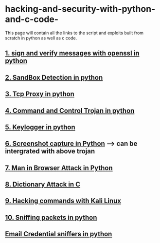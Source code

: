 # hacking-and-security-with-python-and-c-code-
This page will contain all the links to the script and exploits built from scratch in python as well as c code.


## <a href="https://www.codexpace.ml/2021/10/signverify.html">1. sign and verify messages with openssl in python </a>
## <a href="https://www.codexpace.ml/2022/02/sandbox-detection.html">2. SandBox Detection in python</a>
## <a href="https://www.codexpace.ml/2022/03/tcp-proxy.html">3. Tcp Proxy in python</a>
## <a href='https://www.codexpace.ml/2021/11/command-control-trojan-with-python.html'>4. Command and Control Trojan in python</a>
## <a href='https://www.codexpace.ml/2021/11/python-keylogger.html'>5. Keylogger in python</a>
## <a href='https://www.codexpace.ml/2022/01/screenshot-with-python.html'>6. Screenshot capture in Python</a> --> can be intergrated with above trojan
## <a href="https://www.codexpace.ml/2022/03/man-in-browser.html">7. Man in Browser Attack in Python</a>
## <a href="https://www.codexpace.ml/2022/03/dictionary-attacks.html">8. Dictionary Attack in C </a>
## <a href="https://www.codexpace.ml/2022/02/hacking-with-kali-cheatsheet.html">9. Hacking commands with Kali Linux </a>
## <a href="https://www.codexpace.ml/2022/04/sniffer-with-no-filter.html">10. Sniffing packets in python</a>
## <a href="https://www.codexpace.ml/2022/04/sniffer-for-email-credentials.html">Email Credential sniffers in python</a>
